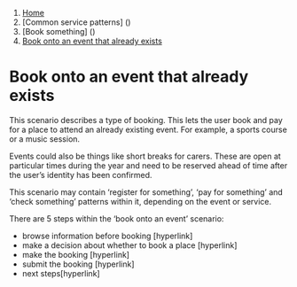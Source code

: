 1.  [Home](/docs/core/contents)
2.	[Common service patterns] ()
3.  [Book something] ()
4.  [Book onto an event that already exists](#)

# Book onto an event that already exists
This scenario describes a type of booking. This lets the user book and pay for a place to attend an already existing event. For example, a sports course or a music session.

Events could also be things like short breaks for carers. These are open at particular times during the year and need to be reserved ahead of time after the user’s identity has been confirmed. 

This scenario may contain ‘register for something’, ‘pay for something’ and ‘check something’ patterns within it, depending on the event or service.

There are 5 steps within the ‘book onto an event’ scenario: 

* browse information before booking [hyperlink]
* make a decision about whether to book a place [hyperlink]
* make the booking [hyperlink]
* submit the booking [hyperlink]
* next steps[hyperlink]
